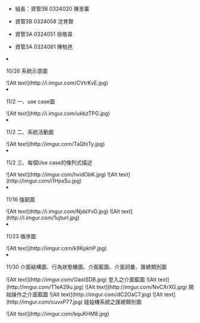 <ul>
<li><p>組長：資管3B 0324020 陳昱蓁</p></li>
<li><p>資管3B 0324058 沈育賢</p></li>
<li><p>資管3A 0324051 徐皓韋</p></li>
<li><p>資管3A 0324061 陳柏邑</p></li>
</ul>
<li><p>10/26 系統示意圖</p></li>
![Alt text](http://i.imgur.com/CVtrKvE.jpg)
<li><p>11/2 一、use case圖</p></li>
![Alt text](http://i.imgur.com/ukbzTPG.jpg)
<li><p>11/2 二、系統活動圖</p></li>
![Alt text](http://imgur.com/TaQhiTy.jpg)
<li><p>11/2 三、每個Use case的條列式描述</p></li>
![Alt text](http://imgur.com/hvidObK.jpg)
![Alt text](http://imgur.com/i1HpxSu.jpg)
<li><p>11/16 強韌圖</p></li>
![Alt text](http://i.imgur.com/NjdsYvD.jpg)
![Alt text](http://i.imgur.com/1ujturl.jpg)
<li><p>11/23 循序圖</p></li>
![Alt text](http://imgur.com/k9KpkhP.jpg)
<li><p>11/30 介面結構圖、行為狀態機圖、介面藍圖、介面詞彙、匯總類別圖</p></li>
![Alt text](http://imgur.com/OaxtSDB.jpg)
登入之介面藍圖
![Alt text](http://imgur.com/T1eA29u.jpg)
![Alt text](http://imgur.com/NvCXrXG.jpg)
開始操作之介面藍圖
![Alt text](http://imgur.com/dC2OaC7.jpg)
![Alt text](http://imgur.com/cuvxP77.jpg)
娃娃機系統之匯總類別圖</p>
![Alt text](http://imgur.com/kquKHM8.jpg)
